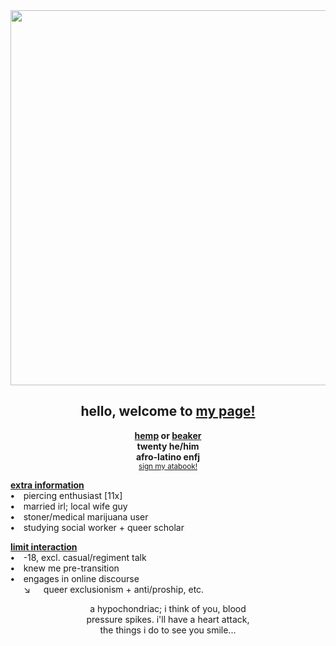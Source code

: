 <div align="center">
  <img src="https://files.catbox.moe/s04a42.png"" width="600">
  
## hello, welcome to <ins>my page!</ins>
**<ins>hemp</ins> or <ins>beaker</ins>\
twenty he/him\
afro-latino enfj**\
<sup>[sign my atabook!](https://hempderived.atabook.org)</sup>
</div>

**<ins>extra information</ins>**\
**•**  piercing enthusiast [11x]\
**•**  married irl; local wife guy\
**•**  stoner/medical marijuana user\
**•**  studying social worker + queer scholar

**<ins>limit interaction</ins>**\
**•**  -18, excl. casual/regiment talk\
**•**  knew me pre-transition\
**•**  engages in online discourse\
   ↘   queer exclusionism + anti/proship, etc.

<div align="center">
  
a hypochondriac; i think of you, blood\
pressure spikes. i'll have a heart attack,\
the things i do to see you smile...

</div>
